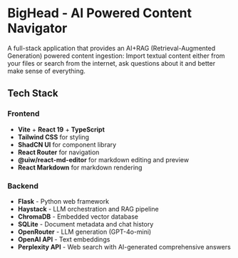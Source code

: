 # BigHead - AI Powered Content Navigator

A full-stack application that provides an AI+RAG (Retrieval-Augmented Generation) powered content ingestion: Import textual content either from your files or search from the internet, ask questions about it and better make sense of everything.

## Tech Stack

### Frontend

- **Vite** + **React 19** + **TypeScript**
- **Tailwind CSS** for styling
- **ShadCN UI** for component library
- **React Router** for navigation
- **@uiw/react-md-editor** for markdown editing and preview
- **React Markdown** for markdown rendering

### Backend

- **Flask** - Python web framework
- **Haystack** - LLM orchestration and RAG pipeline
- **ChromaDB** - Embedded vector database
- **SQLite** - Document metadata and chat history
- **OpenRouter** - LLM generation (GPT-4o-mini)
- **OpenAI API** - Text embeddings
- **Perplexity API** - Web search with AI-generated comprehensive answers
